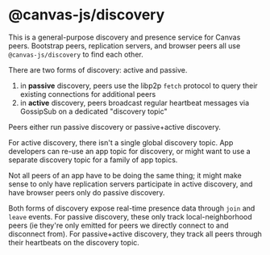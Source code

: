 # @canvas-js/discovery

This is a general-purpose discovery and presence service for Canvas peers. Bootstrap peers, replication servers, and browser peers all use `@canvas-js/discovery` to find each other.

There are two forms of discovery: active and passive.

1. in **passive** discovery, peers use the libp2p `fetch` protocol to query their existing connections for additional peers
2. in **active** discovery, peers broadcast regular heartbeat messages via GossipSub on a dedicated "discovery topic"

Peers either run passive discovery or passive+active discovery.

For active discovery, there isn't a single global discovery topic. App developers can re-use an app topic for discovery, or might want to use a separate discovery topic for a family of app topics.

Not all peers of an app have to be doing the same thing; it might make sense to only have replication servers participate in active discovery, and have browser peers only do passive discovery.

Both forms of discovery expose real-time presence data through `join` and `leave` events. For passive discovery, these only track local-neighborhood peers (ie they're only emitted for peers we directly connect to and disconnect from). For passive+active discovery, they track all peers through their heartbeats on the discovery topic.
